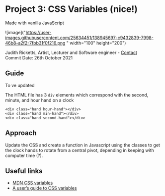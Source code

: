##
# Project 3: CSS Variables (nice!)
Made with vanilla JavaScript

![image]("https://user-images.githubusercontent.com/25634451/138945697-c9432839-7998-46b8-a2f2-7fbb31f0f216.png " width="100" height="200")


Judith Ricketts, Artist, Lecturer and Software engineer - [Contact](https://lovespictures.com/)  
Commit Date: 26th October 2021

## Guide  

To ve updated

The HTML file has 3 `div` elements which correspond with the second, minute, and
    hour hand on a clock

<!-- elements -->
    <div class="hand hour-hand"></div>
    <div class="hand min-hand"></div>
    <div class="hand second-hand"></div>
<!-- elements -->


## Approach

Update the CSS and create a function in Javascript using the classes to get the clock hands to rotate from a central pivot, 
depending in keeping with computer time (?).
 
## Useful links

* [MDN CSS variables](https://developer.mozilla.org/en-US/docs/Web/CSS/Using_CSS_custom_properties)  
* [A user’s guide to CSS variables](https://increment.com/frontend/a-users-guide-to-css-variables/)


<!-- guide  https://github.com/nitishdayal/JavaScript30 -->

